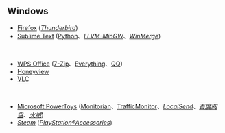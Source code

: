 ## Windows

* [Firefox](https://www.mozilla.org/en-US/firefox/all/) ([_Thunderbird_](https://www.thunderbird.net/zh-CN/))
* [Sublime Text](https://www.sublimetext.com) ([Python](https://www.python.org)、[_LLVM-MinGW_](https://www.mingw-w64.org/downloads/#llvm-mingw)、[_WinMerge_](https://winmerge.org))

<br>

* [WPS Office](https://www.wps.cn) ([7-Zip](https://www.7-zip.org)、[Everything](https://www.voidtools.com/zh-cn/)、[QQ](https://im.qq.com))
* [Honeyview](https://www.bandisoft.com/honeyview/)
* [VLC](https://www.videolan.org)

<br>

* [Microsoft PowerToys](https://github.com/microsoft/PowerToys) ([Monitorian](https://github.com/emoacht/Monitorian)、[TrafficMonitor](https://github.com/zhongyang219/TrafficMonitor)、[_LocalSend_](https://github.com/localsend/localsend)、[_百度网盘_](https://pan.baidu.com)、[_火绒_](https://www.huorong.cn))
* [_Steam_](https://store.steampowered.com) ([_PlayStation®Accessories_](https://play.st/3AC0qb0))

